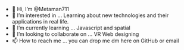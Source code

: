 - 👋 Hi, I’m @Metaman711
- 👀 I’m interested in ... Learning about new technologies and their applications in real life.
- 🌱 I’m currently learning ... Javascript and spatial 
- 💞️ I’m looking to collaborate on ... VR Web designing
- 📫 How to reach me ... you can drop me dm here on GitHub or email

<!---
Metaman711/Metaman711 is a ✨ special ✨ repository because its `README.md` (this file) appears on your GitHub profile.
You can click the Preview link to take a look at your changes.
--->
